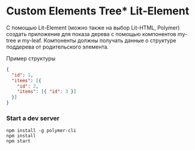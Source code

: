 # Custom Elements Tree* Lit-Element

С помощью Lit-Element (можно также на выбор Lit-HTML, Polymer) создать приложение для показа дерева с помощью 
компонентов my-tree и my-leaf. Компоненты должны получать данные о структуре поддерева от родительского элемента. 

Пример структуры

```json
{
  "id": 1,
  "items": [{
    "id": 2,
    "items": [{ "id": 3 }]
  }]
}
```

### Start a dev server

```
npm install -g polymer-cli
npm install
npm start
```
